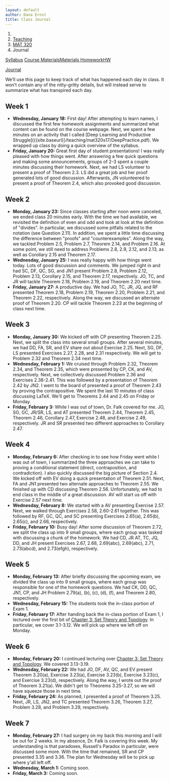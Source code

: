 ```yaml
---
layout: default
author: Dana Ernst
title: Class Journal
---
```


<ol class="breadcrumb">
  <li><a href="/"><i class="fa fa-home"></i></a></li>
  <li><a href="/teaching/">Teaching</a></li>
  <li><a href="/teaching/mat320s17">MAT 320</a></li>
  <li class="active">Journal</li>
</ol>

<div class="row">
<div class="col-xs-12">
<div class="btn-group btn-group-justified">
<a class="btn btn-default btn-success" href="{{site.baseurl}}/teaching/mat320s17/syllabus/">Syllabus</a>

<a class="btn btn-default btn-primary" href="{{site.baseurl}}/teaching/mat320s17/materials/">
<span class="hidden-xs">Course Materials</span><span class="visible-xs">Materials</span>
</a>

<a class="btn btn-default btn-warning" href="{{site.baseurl}}/teaching/mat320s17/homework/">
<span class="hidden-xs">Homework</span><span class="visible-xs">HW</span>
</a>

<a class="btn btn-default btn-info" href="{{site.baseurl}}/teaching/mat320s17/journal/">Journal</a>
</div>
</div>
</div>

<p style="margin-top:10px;">
We’ll use this page to keep track of what has happened each day in class. It won’t contain any of the nitty-gritty details, but will instead serve to summarize what has transpired each day.
</p>

## Week 1 ##

<ul class="fa-ul">
  <li><i class="fa-li fa fa-calendar-check-o"></i><b>Wednesday, January 18:</b> First day!  After attempting to learn names, I discussed the first few homework assignments and summarized what content can be found on the course webpage. Next, we spent a few minutes on an activity that I called [Deep Learning and Productive Struggle]({{site.baseurl}}/teaching/mat320s17/DeepPractice.pdf). We wrapped up class by doing a quick overview of the syllabus.</li>
  <li><i class="fa-li fa fa-calendar-check-o"></i><b>Friday, January 20:</b> Great first day of student presentations!  I was really pleased with how things went.  After answering a few quick questions and making some announcements, groups of 2-3 spent a couple minutes discussing their homework.  Next, we had LS volunteer to present a proof of Theorem 2.3.  LS did a great job and her proof generated lots of good discussion.  Afterwards, JN volunteered to present a proof of Theorem 2.4, which also provoked good discussion.</li>
</ul>

## Week 2 ##

<ul class="fa-ul">
  <li><i class="fa-li fa fa-calendar-check-o"></i><b>Monday, January 23:</b> Since classes starting after noon were canceled, we ended class 20 minutes early.  With the time we had available, we revisited the definition of even and odd and took at look at the definition of "divides".  In particular, we discussed some pitfalls related to the notation (see Question 2.11).  In addition, we spent a little time discussing the difference between "proofs" and "counterexamples".  Along the way, we tackled Problem 2.5, Problem 2.7, Theorem 2.14, and Problem 2.16.  At some point, we still need to address Problems 2.8, 2.9, 2.12, and 2.13, as well as Corollary 2.15 and Theorem 2.17.</li>
  <li><i class="fa-li fa fa-calendar-check-o"></i><b>Wednesday, January 25:</b> I was really happy with how things went today.  Lots of good discussion and comments.  We jumped right in and had SC, DF, QC, SG, and JN1 present Problem 2.8, Problem 2.12, Problem 2.13, Corollary 2.15, and Theorem 2.17, respectively.  JO, TC, and JR will tackle Theorem 2.18, Problem 2.19, and Theorem 2.20 next time.</li>
  <li><i class="fa-li fa fa-calendar-check-o"></i><b>Friday, January 27:</b> A productive day.  We had JO, TC, JR, JQ, and RF presented Theorem 2.18, Problem 2.19, Theorem 2.20, Problem 2.21, and Theorem 2.22, respectively.  Along the way, we discussed an alternate proof of Theorem 2.20.  CP will tackle Theorem 2.23 at the beginning of class next time.</li>
</ul>

## Week 3 ##

<ul class="fa-ul">
  <li><i class="fa-li fa fa-calendar-check-o"></i><b>Monday, January 30:</b> We kicked off with CP presenting Theorem 2.25.  Next, we split the class into several small groups.  After several minutes, we had DD, FA, SR, and EV share out about Exercise 2.25.  Next, SG, DF, LS presented Exercises 2.27, 2.28, and 2.31 respectively.  We will get to Problem 2.32 and Theorem 2.34 next time.</li>
  <li><i class="fa-li fa fa-calendar-check-o"></i><b>Wednesday, February 1:</b> We cruised through Problem 2.32, Theorem 2.34, and Theorem 2.35, which were presented by CP, CK, and AV, respectively.  Next, we collectively discussed Problem 2.36 and Exercises 2.38-2.41. This was followed by a presentation of Theorem 2.42 by JN2. I went to the board of presented a proof of Theorem 2.43 by proving the contrapositive.  We spent the last 10 minutes of class discussing LaTeX.  We'll get to Theorems 2.44 and 2.45 on Friday or Monday.</li>
  <li><i class="fa-li fa fa-calendar-check-o"></i><b>Friday, February 3:</b> While I was out of town, Dr. Falk covered for me. JO, SG, GC, JR/SR, LS, and AT presented Theorem 2.44, Theorem 2.45, Theorem 2.46, Corollary 2.47, Exercise 2.48, and Exercise 2.49, respectively.  JR and SR presented two different approaches to Corollary 2.47.</li>
</ul>

## Week 4 ##

<ul class="fa-ul">
  <li><i class="fa-li fa fa-calendar-check-o"></i><b>Monday, February 6:</b> After checking in to see how Friday went while I was out of town, I summarized the three approaches we can take to proving a conditional statement (direct, contraposition, and contradiction). I also quickly discussed the big picture of Section 2.4.  We kicked off with EV doing a quick presentation of Theorem 2.51.  Next, FA and JN1 presented two alternate approaches to Theorem 2.55.  We finished up with CD discussing Theorem 2.56.  Unfortunately, we had to end class in the middle of a great discussion.  AV will start us off with Exercise 2.57 next time.</li>
  <li><i class="fa-li fa fa-calendar-check-o"></i><b>Wednesday, February 8:</b> We started with a AV presenting Exercise 2.57.  Next, we walked through Exercises 2.58, 2.60-2.61 together.  This was followed by RF, GC, QC, and SC presenting Exercises 2.65(a), 2.65(b), 2.65(c), and 2.66, respectively.</li>
  <li><i class="fa-li fa fa-calendar-check-o"></i><b>Friday, February 10:</b> Busy day! After some discussion of Theorem 2.72, we split the class up into 9 small groups, where each group was tasked with discussing a chunk of the homework.  We had CD, JR AT, TC, JQ, DD, and JH present Exercises 2.67, 2.68, 2.69(abc), 2.69(abc), 2.71, 2.73(abcd), and 2.73(efgh), respectively.</li>
</ul>

## Week 5 ##

<ul class="fa-ul">
  <li><i class="fa-li fa fa-calendar-check-o"></i><b>Monday, February 13:</b> After briefly discussing the upcoming exam, we divided the class up into 9 small groups, where each group was responsible for one of the homework questions.  We had CK, DD, QC, JN1, CP, and JH Problem 2.79(a), (b), (c), (d), (f), and Theorem 2.80, respectively.</li>
  <li><i class="fa-li fa fa-calendar-check-o"></i><b>Wednesday, February 15:</b> The students took the in-class portion of Exam 1.</li>
  <li><i class="fa-li fa fa-calendar-check-o"></i><b>Friday, February 17:</b> After handing back the in-class portion of Exam 1, I lectured over the first bit of <a href="{{site.baseurl}}/teaching/mat320s17/IntroSetTheoryTopology.pdf">Chapter 3: Set Theory and Topology</a>. In particular, we cover 3.1-3.12. We will pick up where we left off on Monday.</li>
</ul>

## Week 6 ##

<ul class="fa-ul">
  <li><i class="fa-li fa fa-calendar-check-o"></i><b>Monday, February 20:</b> I continued lecturing over <a href="{{site.baseurl}}/teaching/mat320s17/IntroSetTheoryTopology.pdf">Chapter 3: Set Theory and Topology</a>.  We covered 3.13-3.19.</li>
  <li><i class="fa-li fa fa-calendar-check-o"></i><b>Wednesday, February 22:</b> We had JO, DF, AV, QC, and EV present Theorem 3.20(a), Exercise 3.23(a), Exercise 3.23(b), Exercise 3.23(c), and Exercise 3.23(d), respectively.  Along the way, I wrote out the proof of Theorem 3.21(a). We didn't get to Theorems 3.25-3.27, so we will have squeeze those in next time.</li>
  <li><i class="fa-li fa fa-calendar-check-o"></i><b>Friday, February 24:</b> As planned, I presented a proof of Theorem 3.25. Next, JR, LS, JN2, and TC presented Theorem 3.26, Theorem 3.27, Problem 3.28, and Problem 3.29, respectively.</li>
</ul>

## Week 7 ##

<ul class="fa-ul">
  <li><i class="fa-li fa fa-calendar-check-o"></i><b>Monday, February 27:</b> I had surgery on my back this morning and I will be out for 2 weeks.  In my absence, Dr. Falk is covering this week.  My understanding is that paradoxes, Russell's Paradox in particular, were discussed some more.  With the time that remained, SR and CP presented 3.35 and 3.36.  The plan for Wednesday will be to pick up where y'all left off.</li>
  <li><i class="fa-li fa fa-calendar-check-o"></i><b>Wednesday, March 1:</b> Coming soon.</li>
  <li><i class="fa-li fa fa-calendar-check-o"></i><b>Friday, March 3:</b> Coming soon.</li>
</ul>
